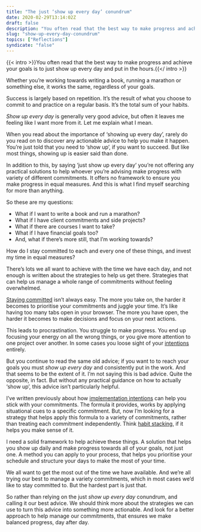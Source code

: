 ```yaml
---
title: "The just ‘show up every day’ conundrum"
date: 2020-02-29T13:14:02Z
draft: false
description: "You often read that the best way to make progress and achieve your goals is to show up every day and put in the hours. But this doesn’t make it any easier to make happen."
slug: "show-up-every-day-conundrum"
topics: ["Reflections"]
syndicate: "false"
---
```


{{< intro >}}You often read that the best way to make progress and achieve your goals is to just show up every day and put in the hours.{{</ intro >}}

Whether you’re working towards writing a book, running a marathon or something else, it works the same, regardless of your goals.

Success is largely based on repetition. It’s the result of what you choose to commit to and practice on a regular basis. It’s the total sum of your habits.

_Show up every day_ is generally very good advice, but often it leaves me feeling like I want more from it. Let me explain what I mean.

When you read about the importance of ‘showing up every day’, rarely do you read on to discover any actionable advice to help you make it happen. You’re just told that you need to ‘show up’, if you want to succeed. But like most things, showing up is easier said than done.

In addition to this, by saying ‘just show up every day’ you’re not offering any practical solutions to help whoever you’re advising make progress with variety of different commitments. It offers no framework to ensure you make progress in equal measures. And this is what I find myself searching for more than anything.

So these are my questions:

- What if I want to write a book and run a marathon?
- What if I have client commitments and side projects?
- What if there are courses I want to take?
- What if I have financial goals too?
- And, what if there’s more still, that I’m working towards?

How do I stay committed to each and every one of these things, and invest my time in equal measures?

There’s lots we all want to achieve with the time we have each day, and not enough is written about the strategies to help us get there. Strategies that can help us manage a whole range of commitments without feeling overwhelmed.

[Staying committed](/articles/implementation-intentions/) isn’t always easy. The more you take on, the harder it becomes to prioritise your commitments and juggle your time. It’s like having too many tabs open in your browser. The more you have open, the harder it becomes to make decisions and focus on your next actions.

This leads to procrastination. You struggle to make progress. You end up focusing your energy on all the wrong things, or you give more attention to one project over another. In some cases you loose sight of your [intentions](/articles/intentions-2020/) entirely.

But you continue to read the same old advice; if you want to to reach your goals you must _show up every day_ and consistently put in the work. And that seems to be the extent of it. I’m not saying this is bad advice. Quite the opposite, in fact. But without any practical guidance on how to actually ‘show up’, this advice isn’t particularly helpful.

I’ve written previously about how [implementation intentions](/articles/implementation-intentions/) can help you stick with your commitments. The formula it provides, works by applying situational cues to a specific commitment. But, now I’m looking for a strategy that helps apply this formula to a variety of commitments, rather than treating each commitment independently. Think [habit stacking](https://jamesclear.com/habit-stacking), if it helps you make sense of it.

I need a solid framework to help achieve these things. A solution that helps you show up daily and make progress towards all of your goals, not just one. A method you can apply to your process, that helps you prioritise your schedule and structure your days to make the most of your time.

We all want to get the most out of the time we have available. And we’re all trying our best to manage a variety commitments, which in most cases we’d like to stay committed to. But the hardest part is just that.

So rather than relying on the just _show up every day_ conundrum, and calling it our best advice. We should think more about the strategies we can use to turn this advice into something more actionable. And look for a better approach to help manage our commitments, that ensures we make balanced progress, day after day.
